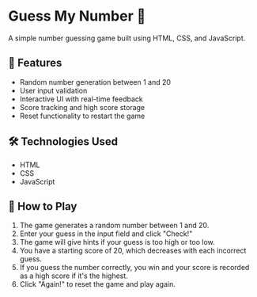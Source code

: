# Guess My Number 🎲

A simple number guessing game built using HTML, CSS, and JavaScript.

## 🚀 Features

- Random number generation between 1 and 20
- User input validation
- Interactive UI with real-time feedback
- Score tracking and high score storage
- Reset functionality to restart the game

## 🛠 Technologies Used

- HTML
- CSS
- JavaScript

## 📜 How to Play

1. The game generates a random number between 1 and 20.
2. Enter your guess in the input field and click "Check!"
3. The game will give hints if your guess is too high or too low.
4. You have a starting score of 20, which decreases with each incorrect guess.
5. If you guess the number correctly, you win and your score is recorded as a high score if it's the highest.
6. Click "Again!" to reset the game and play again.
